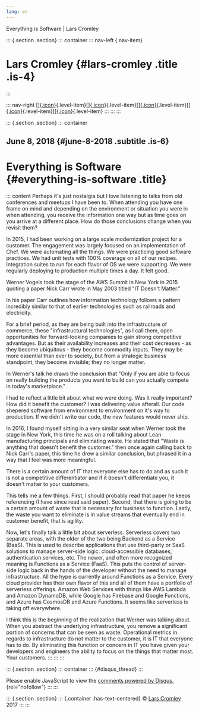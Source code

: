 ```yaml
---
lang: en
---
```


Everything is Software \| Lars Cromley

::: {.section .section}
::: container
::: nav-left
[](https://cromleylabs.com){.nav-item}

# Lars Cromley {#lars-cromley .title .is-4}
:::

::: nav-right
[[]{.icon}](/about){.level-item}[[]{.icon}](/disclaimer){.level-item}[[]{.icon}](https://github.com/callmeradical){.level-item}[[]{.icon}](https://twitter.com/callmeradical){.level-item}[[]{.icon}](/index.xml){.level-item}
:::
:::
:::

::: {.section .section}
::: container
## June 8, 2018 {#june-8-2018 .subtitle .is-6}

# Everything is Software {#everything-is-software .title}

::: content
Perhaps it's just nostalgia but I love listening to talks from old
conferences and meetups I have been to. When attending you have one
frame on mind and depending on the environment or situation you were in
when attending, you receive the information one way but as time goes on
you arrive at a different place. How do those conclusions change when
you revisit them?

In 2015, I had been working on a large scale modernization project for a
customer. The engagement was largely focused on an implementation of
Chef. We were automating all the things. We were practicing good
software practices. We had unit tests with 100% coverage on all of our
recipes. Integration suites to run for each flavor of OS we were
supporting. We were regularly deploying to production multiple times a
day. It felt good.

Werner Vogels took the stage of the AWS Summit in New York in 2015
quoting a paper Nick Carr wrote in May 2003 titled "IT Doesn't Matter."

In his paper Carr outlines how information technology follows a pattern
incredibly similar to that of earlier technologies such as railroads and
electricity.

For a brief period, as they are being built into the infrastructure of
commerce, these "infrastructural technologies", as I call them, open
opportunities for forward-looking companies to gain strong competitive
advantages. But as their availability increases and their cost
decreases - as they become ubiquitous - they become commodity inputs.
They may be more essential than ever to society, but from a strategic
business standpoint, they become invisible; they no longer matter.

In Werner's talk he draws the conclusion that "Only if you are able to
focus on really building the products you want to build can you actually
compete in today's marketplace."

I had to reflect a little bit about what we were doing. Was it really
important? How did it benefit the customer? I was delivering value
afterall. Our code shepered software from environment to environment on
it's way to production. If we didn't write our code, the new features
would never ship.

In 2016, I found myself sitting in a very similar seat when Werner took
the stage in New York, this time he was on a roll talking about Lean
manufacturing principals and eliminating waste. He stated that "Waste is
anything that doesn't benefit the customer." then once again calling
back to Nick Carr's paper, this time he drew a similar conclusion, but
phrased it in a way that I feel was more meaningful.

There is a certain amount of IT that everyone else has to do and as such
it is not a competitive differentiator and if it doesn't differentiate
you, it doesn't matter to your customers.

This tells me a few things. First, I should probably read that paper he
keeps referencing (I have since read said paper). Second, that there is
going to be a certain amount of waste that is necessary for business to
function. Lastly, the waste you want to eliminate is in value streams
that eventually end in customer benefit, that is agility.

Now, let's finally talk a little bit about serverless. Serverless covers
two separate areas, with the older of the two being Backend as a Service
(BaaS). This is used to describe applications that use third-party or
SaaS solutions to manage server-side logic: cloud-accessible databases,
authentication services, etc. The newer, and often more recognized
meaning is Functions as a Service (FaaS). This puts the control of
server-side logic back in the hands of the developer without the need to
manage infrastructure. All the hype is currently around Functions as a
Service. Every cloud provider has their own flavor of this and all of
them have a portfolio of serverless offerings. Amazon Web Services with
things like AWS Lambda and Amazon DynamoDB, while Google has Firebase
and Google Functions, and Azure has CosmosDB and Azure Functions. It
seems like serverless is taking off everywhere.

I think this is the beginning of the realization that Werner was talking
about. When you abstract the underlying infrastructure, you remove a
significant portion of concerns that can be seen as waste. Operational
metrics in regards to infrastructure do not matter to the customer, it
is IT that everyone has to do. By eliminating this function or concern
in IT you have given your developers and engineers the ability to focus
on the things that matter most. Your customers.
:::
:::
:::

::: {.section .section}
::: container
::: {#disqus_thread}
:::

Please enable JavaScript to view the [comments powered by
Disqus.](https://disqus.com/?ref_noscript){rel="nofollow"}
:::
:::

::: {.section .section}
::: {.container .has-text-centered}
© [Lars Cromley](https://github.com/callmeradical) 2017
:::
:::
